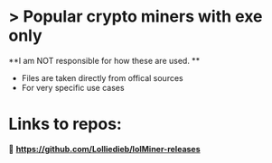 # > Popular crypto miners with exe only 

**I am NOT responsible for how these are used. **
- Files are taken directly from offical sources
- For very specific use cases

# Links to repos:
🔗 **https://github.com/Lolliedieb/lolMiner-releases**

